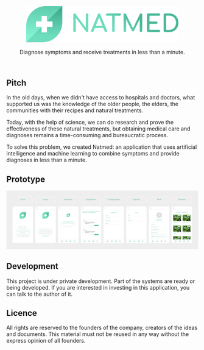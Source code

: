 <br><br>

<p align="center">
  <img src="doc/logo-without-background.png" width="400px">
</p>

<p align="center">
  Diagnose symptoms and receive treatments in less than a minute.
</p>

<br>

## Pitch

In the old days, when we didn't have access to hospitals and doctors, what supported us was the knowledge of the older people, the elders, the communities with their recipes and natural treatments.

Today, with the help of science, we can do research and prove the effectiveness of these natural treatments, but obtaining medical care and diagnoses remains a time-consuming and bureaucratic process.

To solve this problem, we created Natmed: an application that uses artificial intelligence and machine learning to combine symptoms and provide diagnoses in less than a minute.

## Prototype

<p align="center">
  <img src="documents/prototype.png">
</p>

## Development
This project is under private development. Part of the systems are ready or being developed. If you are interested in investing in this application, you can talk to the author of it.

## Licence

All rights are reserved to the founders of the company, creators of the ideas and documents. This material must not be reused in any way without the express opinion of all founders.
